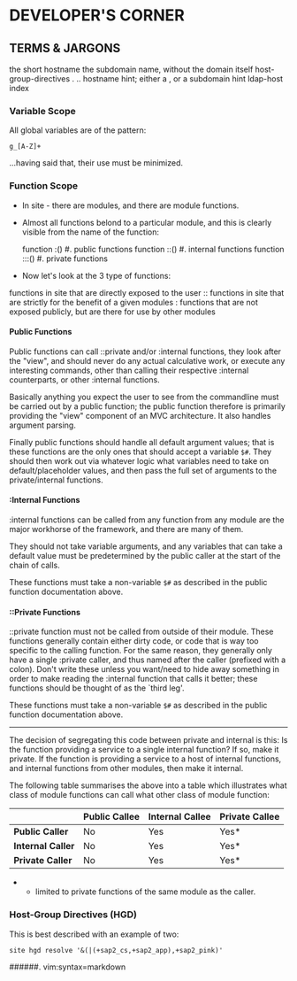 DEVELOPER'S CORNER
==================

TERMS & JARGONS
---------------

<shn>       the short hostname
<sdn>       the subdomain name, without the domain itself
<hgd>       host-group-directives
<qdn>       <shn>.<sdn>
<fqdn>      <shn>.<sdn>.<tld>
<hnh>       hostname hint; either a <shn>, or a <qdn>
<sdh>       subdomain hint
<lhi>       ldap-host index

### Variable Scope

All global variables are of the pattern:

    g_[A-Z]+

...having said that, their use must be minimized.

### Function Scope

* In site - there are modules, and there are module functions.
* Almost all functions belond to a particular module, and this is clearly
  visible from the name of the function:

    function <module>:<function>()     #. public   functions
    function :<module>:<function>()    #. internal functions
    function ::<module>:<function>()   #. private  functions

* Now let's look at the 3 type of functions:

<public>      functions in site that are directly exposed to the user
<private>  :: functions in site that are strictly for the benefit of a given
              modules
<internal>  : functions that are not exposed publicly, but are there for use
              by other modules

#### Public Functions

Public functions can call ::private and/or :internal functions, they look
after the "view", and should never do any actual calculative work, or
execute any interesting commands, other than calling their respective
:internal counterparts, or other :internal functions.

Basically anything you expect the user to see from the commandline must be
carried out by a public function; the public function therefore is primarily
providing the "view" component of an MVC architecture.  It also handles
argument parsing.

Finally public functions should handle all default argument values; that is
these functions are the only ones that should accept a variable `$#`.  They
should then work out via whatever logic what variables need to take on
default/placeholder values, and then pass the full set of arguments to the
private/internal functions.

#### :Internal Functions
:internal functions can be called from any function from any module are the
major workhorse of the framework, and there are many of them.

They should not take variable arguments, and any variables that can take a
default value must be predetermined by the public caller at the start of the
chain of calls.

These functions must take a non-variable `$#` as described in the public
function documentation above.

#### ::Private Functions
::private function must not be called from outside of their module.  These
functions generally contain either dirty code, or code that is way too
specific to the calling function.  For the same reason, they generally
only have a single :private caller, and thus named after the caller
(prefixed with a colon).  Don't write these unless you want/need to hide
away something in order to make reading the :internal function that calls
it better; these functions should be thought of as the `third leg'.

These functions must take a non-variable `$#` as described in the public
function documentation above.

---

The decision of segregating this code between private and internal is this: Is
the function providing a service to a single internal function?  If so, make it
private.  If the function is providing a service to a host of internal functions,
and internal functions from other modules, then make it internal.

The following table summarises the above into a table which illustrates what class
of module functions can call what other class of module function:

|                     | Public Callee | Internal Callee | Private Callee |
|---------------------|---------------|-----------------|----------------|
| **Public Caller**   | No            | Yes             | Yes*           |
| **Internal Caller** | No            | Yes             | Yes*           |
| **Private Caller**  | No            | Yes             | Yes*           |

* - limited to private functions of the same module as the caller.

### Host-Group Directives (HGD)

This is best described with an example of two:

    site hgd resolve '&(|(+sap2_cs,+sap2_app),+sap2_pink)'

######. vim:syntax=markdown
